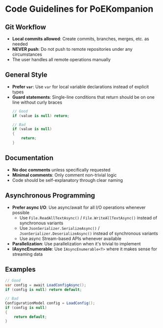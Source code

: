 # Code Guidelines for PoEKompanion

## Git Workflow

- **Local commits allowed**: Create commits, branches, merges, etc. as needed
- **NEVER push**: Do not push to remote repositories under any circumstances
- The user handles all remote operations manually

## General Style

- **Prefer `var`**: Use `var` for local variable declarations instead of explicit types
- **Guard statements**: Single-line conditions that return should be on one line without curly braces
  ```csharp
  // Good
  if (value is null) return;

  // Bad
  if (value is null)
  {
      return;
  }
  ```

## Documentation

- **No doc comments** unless specifically requested
- **Minimal comments**: Only comment non-trivial logic
- Code should be self-explanatory through clear naming

## Asynchronous Programming

- **Prefer async I/O**: Use async/await for all I/O operations whenever possible
  - Use `File.ReadAllTextAsync()` / `File.WriteAllTextAsync()` instead of synchronous variants
  - Use `JsonSerializer.SerializeAsync()` / `JsonSerializer.DeserializeAsync()` instead of synchronous variants
  - Use async Stream-based APIs whenever available
- **Parallelization**: Use parallelization when it's trivial to implement
- **IAsyncEnumerable**: Use `IAsyncEnumerable<T>` where it makes sense for streaming data

## Examples

```csharp
// Good
var config = await LoadConfigAsync();
if (config is null) return default;

// Bad
ConfigurationModel config = LoadConfig();
if (config is null)
{
    return default;
}
```
